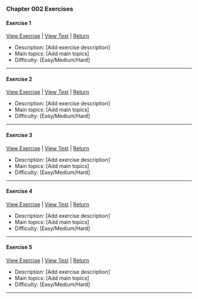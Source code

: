﻿### Chapter 002 Exercises

#### Exercise 1

[View Exercise](Chapter002Exercise1.java) | [View Test](../../../test/java/Chapter002/Chapter002Exercise1Test.java) | [Return](../../../../README.md)

- Description: [Add exercise description]
- Main topics: [Add main topics]
- Difficulty: [Easy/Medium/Hard]

---
#### Exercise 2

[View Exercise](Chapter002Exercise2.java) | [View Test](../../../test/java/Chapter002/Chapter002Exercise2Test.java) | [Return](../../../../README.md)

- Description: [Add exercise description]
- Main topics: [Add main topics]
- Difficulty: [Easy/Medium/Hard]

---
#### Exercise 3

[View Exercise](Chapter002Exercise3.java) | [View Test](../../../test/java/Chapter002/Chapter002Exercise3Test.java) | [Return](../../../../README.md)

- Description: [Add exercise description]
- Main topics: [Add main topics]
- Difficulty: [Easy/Medium/Hard]

---
#### Exercise 4

[View Exercise](Chapter002Exercise4.java) | [View Test](../../../test/java/Chapter002/Chapter002Exercise4Test.java) | [Return](../../../../README.md)

- Description: [Add exercise description]
- Main topics: [Add main topics]
- Difficulty: [Easy/Medium/Hard]

---
#### Exercise 5

[View Exercise](Chapter002Exercise5.java) | [View Test](../../../test/java/Chapter002/Chapter002Exercise5Test.java) | [Return](../../../../README.md)

- Description: [Add exercise description]
- Main topics: [Add main topics]
- Difficulty: [Easy/Medium/Hard]

---
